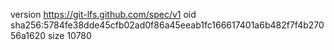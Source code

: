 version https://git-lfs.github.com/spec/v1
oid sha256:5784fe38dde45cfb02ad0f86a45eeab1fc166617401a6b482f7f4b27056a1620
size 10780

